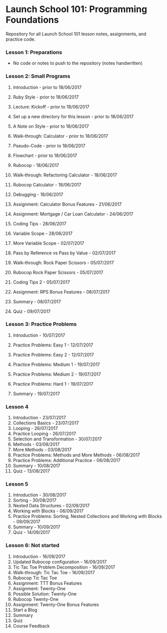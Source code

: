 # Launch School 101: Programming Foundations

Repository for all Launch School 101 lesson notes, assignments, and practice code.

### Lesson 1: Preparations

- No code or notes to push to the repository (notes handwritten)

### Lesson 2: Small Programs

1. Introduction - prior to 18/06/2017
2. Ruby Style - prior to 18/06/2017
3. Lecture: Kickoff - prior to 18/06/2017
4. Set up a new directory for this lesson - prior to 18/06/2017
5. A Note on Style - prior to 18/06/2017
6. Walk-through: Calculator - prior to 18/06/2017
7. Pseudo-Code - prior to 18/06/2017
8. Flowchart - prior to 18/06/2017

9. Rubocop - 18/06/2017
10.	Walk-through: Refactoring Calculator - 18/06/2017
11.	Rubocop Calculator - 18/06/2017
12.	Debugging - 18/06/2017

13.	Assignment: Calculator Bonus Features - 21/06/2017

14.	Assignment: Mortgage / Car Loan Calculator - 24/06/2017

15.	Coding Tips - 28/06/2017
16.	Variable Scope - 28/06/2017

17.	More Variable Scope - 02/07/2017
18.	Pass by Reference vs Pass by Value - 02/07/2017

19.	Walk-through: Rock Paper Scissors - 05/07/2017
20.	Rubocop Rock Paper Scissors - 05/07/2017
21.	Coding Tips 2 - 05/07/2017

22.	Assignment: RPS Bonus Features - 08/07/2017
23.	Summary - 08/07/2017

24.	Quiz - 09/07/2017

### Lesson 3: Practice Problems

1. Introduction - 10/07/2017

2. Practice Problems: Easy 1 - 12/07/2017
3. Practice Problems: Easy 2 - 12/07/2017

4. Practice Problems: Medium 1 - 19/07/2017
5. Practice Problems: Medium 2 - 19/07/2017
6. Practice Problems: Hard 1 - 19/07/2017
7. Summary - 19/07/2017

### Lesson 4

1. Introduction - 23/07/2017
2. Collections Basics - 23/07/2017
3. Looping - 26/07/2017
4. Practice Looping - 26/07/2017
5. Selection and Transformation - 30/07/2017
6. Methods - 03/08/2017
7. More Methods - 03/08/2017
8. Practice Problems: Methods and More Methods - 06/08/2017
9. Practice Problems: Additional Practice - 06/08/2017
10. Summary - 10/08/2017
11. Quiz - 13/08/2017

### Lesson 5

1. Introduction - 30/08/2017
2. Sorting - 30/08/2017
3. Nested Data Structures - 02/09/2017
4. Working with Blocks - 06/09/2017
5. Practice Problems: Sorting, Nested Collections and Working with Blocks - 09/09/2017
6. Summary - 10/09/2017
7. Quiz - 14/09/2017

### Lesson 6: Not started

1. Introduction - 16/09/2017
2. Updated Rubocop configuration - 16/09/2017
3. Tic Tac Toe Problem Decomposition - 16/09/2017
4. Walk-through: Tic Tac Toe - 16/09/2017
5. Rubocop Tic Tac Toe
6. Assignment: TTT Bonus Features
7. Assignment: Twenty-One
8. Possible Solution: Twenty-One
9. Rubocop Twenty-One
10. Assignment: Twenty-One Bonus Features
11. Start a Blog
12. Summary
13. Quiz
14. Course Feedback
